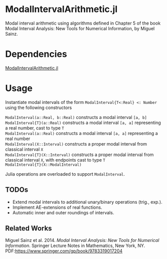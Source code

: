 # ModalIntervalArithmetic.jl

Modal interval arithmetic using algorithms defined in Chapter 5 of the book Modal Interval Analysis: New Tools for Numerical Information, by Miguel Sainz.

# Dependencies

[ModalIntervalArithmetic.jl](https://github.com/fireofearth/ModalIntervalArithmetic.jl)  

# Usage

Instantiate modal intervals of the form `ModalInterval{T<:Real} <: Number` using the following constructors

`ModalInterval(a::Real, b::Real)` constructs a modal interval `[a, b]`  
`ModalInterval{T}(a::Real)` constructs a modal interval `[a, a]` representing a real number, cast to type `T`  
`ModalInterval(a::Real)` constructs a modal interval `[a, a]` representing a real number  
`ModalInterval(X::Interval)` constructs a proper modal interval from classical interval `X`  
`ModalInterval{T}(X::Interval)` constructs a proper modal interval from classical interval `X`, with endpoints cast to type `T`  
`ModalInterval{T}(X::ModalInterval)`  

Julia operations are overloaded to support `ModalInterval`.

## TODOs

- Extend modal intervals to additional unary/binary operations (trig., exp.).
- Implement AE-extensions of real functions.
- Automatic inner and outer roundings of intervals.

## Related Works

Miguel Sainz et al. 2014. *Modal Interval Analysis: New Tools for Numerical Information*. Springer Lecture Notes in Mathematics, New York, NY.
PDF:<https://www.springer.com/gp/book/9783319017204>
